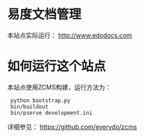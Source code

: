 易度文档管理
=========================
本站点实际运行： http://www.edodocs.com


如何运行这个站点
===========================
本站点使用ZCMS构建，运行方法为：

     python bootstrap.py
     bin/buildout
     bin/pserve development.ini

详细参见： https://github.com/everydo/zcms

